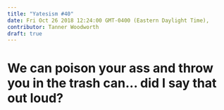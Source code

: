 ```yaml
---
title: "Yatesism #40"
date: Fri Oct 26 2018 12:24:00 GMT-0400 (Eastern Daylight Time),
contributor: Tanner Woodworth
draft: true
---
```

# We can poison your ass and throw you in the trash can... did I say that out loud?
